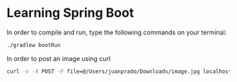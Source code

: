 Learning Spring Boot
=============

In order to compile and run, type the following commands on your terminal:

```bash
./gradlew bootRun
```

In order to post an image using curl
```bash
curl -v -X POST -F file=@/Users/juanprado/Downloads/image.jpg localhost:8080/images
```